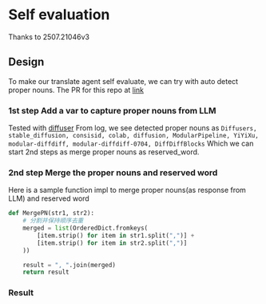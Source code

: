 # Self evaluation

Thanks to 2507.21046v3

## Design

To make our translate agent self evaluate, we can try with auto detect proper nouns.
The PR for this repo at [link](https://github.com/SamYuan1990/i18n-agent-action/pull/53)

### 1st step Add a var to capture proper nouns from LLM

Tested with [diffuser](https://github.com/huggingface/diffusers/pull/12179)
From log, we see detected proper nouns as
`Diffusers, stable_diffusion, consisid, colab, diffusion, ModularPipeline, YiYiXu, modular-diffdiff, modular-diffdiff-0704, DiffDiffBlocks`
Which we can start 2nd steps as merge proper nouns as reserved_word.

### 2nd step Merge the proper nouns and reserved word

Here is a sample function impl to merge proper nouns(as response from LLM) and reserved word
```python
def MergePN(str1, str2):
    # 分割并保持顺序去重
    merged = list(OrderedDict.fromkeys(
        [item.strip() for item in str1.split(",")] + 
        [item.strip() for item in str2.split(",")]
    ))

    result = ", ".join(merged)
    return result
```

### Result

